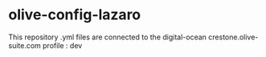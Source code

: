 # olive-config-lazaro
This repository .yml files are connected to the digital-ocean crestone.olive-suite.com
profile : dev
